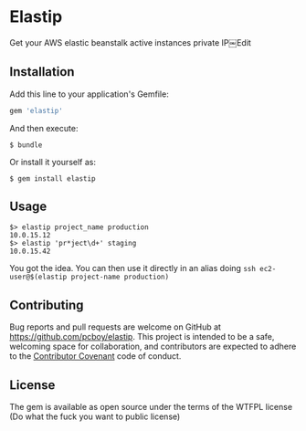 # Elastip

Get your AWS elastic beanstalk active instances private IP￼Edit

## Installation

Add this line to your application's Gemfile:

```ruby
gem 'elastip'
```

And then execute:

    $ bundle

Or install it yourself as:

    $ gem install elastip

## Usage

```
$> elastip project_name production
10.0.15.12
$> elastip 'pr*ject\d+' staging
10.0.15.42
```

You got the idea. You can then use it directly in an alias doing `ssh ec2-user@$(elastip project-name production)`


## Contributing

Bug reports and pull requests are welcome on GitHub at https://github.com/pcboy/elastip. This project is intended to be a safe, welcoming space for collaboration, and contributors are expected to adhere to the [Contributor Covenant](http://contributor-covenant.org) code of conduct.


## License

The gem is available as open source under the terms of the WTFPL license (Do what the fuck you want to public license)
